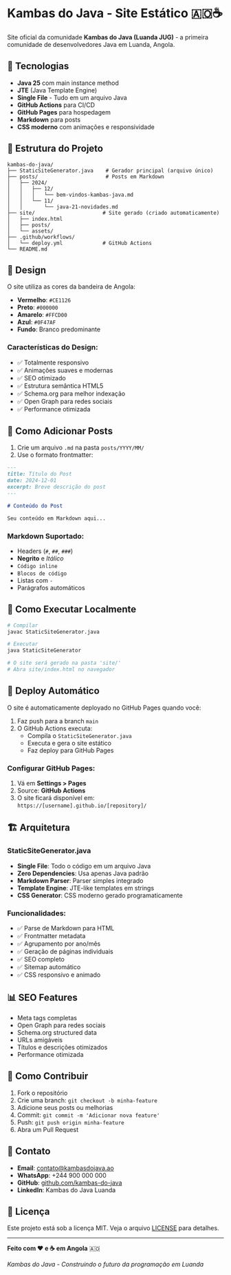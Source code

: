 # Kambas do Java - Site Estático 🇦🇴☕

Site oficial da comunidade **Kambas do Java (Luanda JUG)** - a primeira comunidade de desenvolvedores Java em Luanda, Angola.

## 🚀 Tecnologias

- **Java 25** com main instance method
- **JTE** (Java Template Engine)
- **Single File** - Tudo em um arquivo Java
- **GitHub Actions** para CI/CD
- **GitHub Pages** para hospedagem
- **Markdown** para posts
- **CSS moderno** com animações e responsividade

## 📁 Estrutura do Projeto

```
kambas-do-java/
├── StaticSiteGenerator.java    # Gerador principal (arquivo único)
├── posts/                      # Posts em Markdown
│   ├── 2024/
│   │   ├── 12/
│   │   │   └── bem-vindos-kambas-java.md
│   │   └── 11/
│   │       └── java-21-novidades.md
├── site/                      # Site gerado (criado automaticamente)
│   ├── index.html
│   ├── posts/
│   └── assets/
├── .github/workflows/
│   └── deploy.yml             # GitHub Actions
└── README.md
```

## 🎨 Design

O site utiliza as cores da bandeira de Angola:
- **Vermelho**: `#CE1126`
- **Preto**: `#000000`
- **Amarelo**: `#FFCD00`
- **Azul**: `#0F47AF`
- **Fundo**: Branco predominante

### Características do Design:
- ✅ Totalmente responsivo
- ✅ Animações suaves e modernas
- ✅ SEO otimizado
- ✅ Estrutura semântica HTML5
- ✅ Schema.org para melhor indexação
- ✅ Open Graph para redes sociais
- ✅ Performance otimizada

## 📝 Como Adicionar Posts

1. Crie um arquivo `.md` na pasta `posts/YYYY/MM/`
2. Use o formato frontmatter:

```markdown
---
title: Título do Post
date: 2024-12-01
excerpt: Breve descrição do post
---

# Conteúdo do Post

Seu conteúdo em Markdown aqui...
```

### Markdown Suportado:
- Headers (`#`, `##`, `###`)
- **Negrito** e *Itálico*
- `Código inline`
- ```Blocos de código```
- Listas com `-`
- Parágrafos automáticos

## 🔧 Como Executar Localmente

```bash
# Compilar
javac StaticSiteGenerator.java

# Executar
java StaticSiteGenerator

# O site será gerado na pasta 'site/'
# Abra site/index.html no navegador
```

## 🚀 Deploy Automático

O site é automaticamente deployado no GitHub Pages quando você:

1. Faz push para a branch `main`
2. O GitHub Actions executa:
   - Compila o `StaticSiteGenerator.java`
   - Executa e gera o site estático
   - Faz deploy para GitHub Pages

### Configurar GitHub Pages:
1. Vá em **Settings > Pages**
2. Source: **GitHub Actions**
3. O site ficará disponível em: `https://[username].github.io/[repository]/`

## 🏗️ Arquitetura

### StaticSiteGenerator.java
- **Single File**: Todo o código em um arquivo Java
- **Zero Dependencies**: Usa apenas Java padrão
- **Markdown Parser**: Parser simples integrado
- **Template Engine**: JTE-like templates em strings
- **CSS Generator**: CSS moderno gerado programaticamente

### Funcionalidades:
- ✅ Parse de Markdown para HTML
- ✅ Frontmatter metadata
- ✅ Agrupamento por ano/mês
- ✅ Geração de páginas individuais
- ✅ SEO completo
- ✅ Sitemap automático
- ✅ CSS responsivo e animado

## 📊 SEO Features

- Meta tags completas
- Open Graph para redes sociais
- Schema.org structured data
- URLs amigáveis
- Títulos e descrições otimizados
- Performance otimizada

## 🤝 Como Contribuir

1. Fork o repositório
2. Crie uma branch: `git checkout -b minha-feature`
3. Adicione seus posts ou melhorias
4. Commit: `git commit -m 'Adicionar nova feature'`
5. Push: `git push origin minha-feature`
6. Abra um Pull Request

## 📧 Contato

- **Email**: contato@kambasdojava.ao
- **WhatsApp**: +244 900 000 000
- **GitHub**: [github.com/kambas-do-java](https://github.com/kambas-do-java)
- **LinkedIn**: Kambas do Java Luanda

## 📄 Licença

Este projeto está sob a licença MIT. Veja o arquivo [LICENSE](LICENSE) para detalhes.

---

**Feito com ❤️ e ☕ em Angola** 🇦🇴

*Kambas do Java - Construindo o futuro da programação em Luanda*